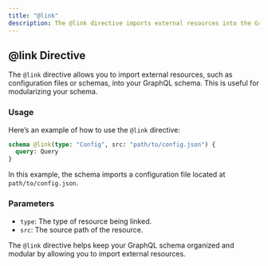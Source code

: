```yaml
---
title: "@link"
description: The @link directive imports external resources into the GraphQL schema.
---
```


## @link Directive

The `@link` directive allows you to import external resources, such as configuration files or schemas, into your GraphQL schema. This is useful for modularizing your schema.

### Usage

Here’s an example of how to use the `@link` directive:

```graphql
schema @link(type: "Config", src: "path/to/config.json") {
  query: Query
}
```

In this example, the schema imports a configuration file located at `path/to/config.json`.

### Parameters

- `type`: The type of resource being linked.
- `src`: The source path of the resource.

The `@link` directive helps keep your GraphQL schema organized and modular by allowing you to import external resources.
